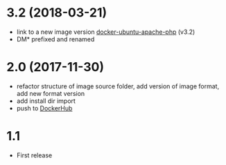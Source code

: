 # 3.2 (2018-03-21)

- link to a new image version [docker-ubuntu-apache-php](https://github.com/demmonico/docker-ubuntu-apache-php) (v3.2)
- DM* prefixed and renamed


# 2.0 (2017-11-30)

- refactor structure of image source folder, add version of image format, add new format version
- add install dir import
- push to [DockerHub](https://hub.docker.com/r/demmonico/ubuntu-mariadb/)


# 1.1

- First release

